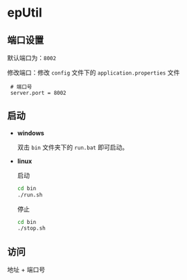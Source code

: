 # epUtil



## 端口设置

默认端口为：`8002`

修改端口：修改  `config` 文件下的 `application.properties` 文件

```properties
 # 端口号
 server.port = 8002
```



## 启动

+ **windows**

  双击 `bin` 文件夹下的 `run.bat` 即可启动。

+ **linux**

  启动
  
  ```sh
  cd bin
  ./run.sh
  ```
  
  停止
  
  ```sh
  cd bin
  ./stop.sh
  ```
  



## 访问

地址 + 端口号